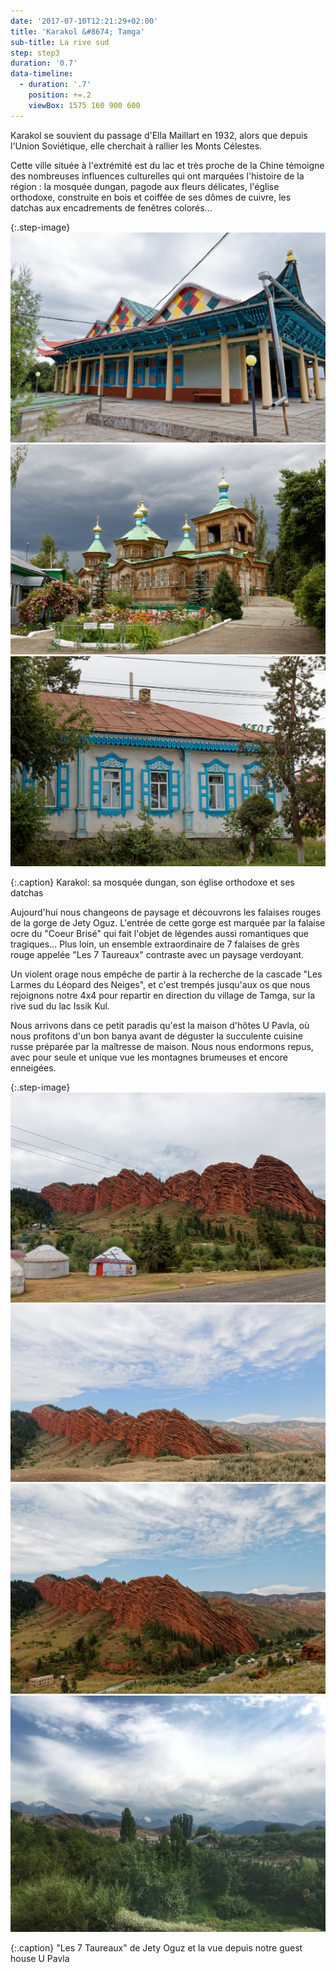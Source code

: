 ```yaml
---
date: '2017-07-10T12:21:29+02:00'
title: 'Karakol &#8674; Tamga'
sub-title: La rive sud
step: step3
duration: '0.7'
data-timeline:
  - duration: '.7'
    position: +=.2
    viewBox: 1575 160 900 600
---
```

Karakol se souvient du passage d'Ella Maillart en 1932, alors que depuis l'Union Soviétique, elle cherchait à rallier les Monts Célestes.

Cette ville située à l'extrémité est du lac et très proche de la Chine témoigne des nombreuses influences culturelles qui ont marquées l'histoire de la région : la mosquée dungan, pagode aux fleurs délicates, l'église orthodoxe, construite en bois et coiffée de ses dômes de cuivre, les datchas aux encadrements de fenêtres colorés...

{:.step-image}
[![](/assets/img/uploads/kyrgyzstan_11-07-2018_01.jpg)](/assets/img/uploads/kyrgyzstan_11-07-2018_01.jpg "Mosquée dungan")
[![](/assets/img/uploads/kyrgyzstan_11-07-2018_02.jpg)](/assets/img/uploads/kyrgyzstan_11-07-2018_02.jpg "Eglise orthodoxe")
[![](/assets/img/uploads/kyrgyzstan_11-07-2018_03.jpg)](/assets/img/uploads/kyrgyzstan_11-07-2018_03.jpg "Eglise orthodoxe")

{:.caption}
Karakol: sa mosquée dungan, son église orthodoxe et ses datchas

Aujourd'hui nous changeons de paysage et découvrons les falaises rouges de la gorge de Jety Oguz. L'entrée de cette gorge est marquée par la falaise ocre du "Coeur Brisé" qui fait l'objet de légendes aussi romantiques que tragiques... Plus loin, un ensemble extraordinaire de 7 falaises de grès rouge appelée "Les 7 Taureaux" contraste avec un paysage verdoyant.

Un violent orage nous empêche de partir à la recherche de la cascade "Les Larmes du Léopard des Neiges", et c'est trempés jusqu'aux os que nous rejoignons notre 4x4 pour repartir en direction du village de Tamga, sur la rive sud du lac Issik Kul. 

Nous arrivons dans ce petit paradis qu'est la maison d'hôtes U Pavla, où nous profitons d'un bon banya avant de déguster la succulente cuisine russe préparée par la maîtresse de maison. Nous nous endormons repus, avec pour seule et unique vue les montagnes brumeuses et encore enneigées.


{:.step-image}
[![](/assets/img/uploads/kyrgyzstan_11-07-2018_04.jpg)](/assets/img/uploads/kyrgyzstan_11-07-2018_04.jpg "Jety Oguz Les 7 Taureaux")
[![](/assets/img/uploads/kyrgyzstan_11-07-2018_05.jpg)](/assets/img/uploads/kyrgyzstan_11-07-2018_05.jpg "Jety Oguz Les 7 Taureaux")
[![](/assets/img/uploads/kyrgyzstan_11-07-2018_06.jpg)](/assets/img/uploads/kyrgyzstan_11-07-2018_06.jpg "Jety Oguz Les 7 Taureaux")
[![](/assets/img/uploads/kyrgyzstan_11-07-2018_07.jpg)](/assets/img/uploads/kyrgyzstan_11-07-2018_07.jpg "Tamga")

{:.caption}
"Les 7 Taureaux" de Jety Oguz et la vue depuis notre guest house U Pavla
